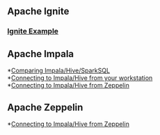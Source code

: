 
## Apache Ignite
### [Ignite Example](Ignite.md)

## Apache Impala
*[Comparing Impala/Hive/SparkSQL](https://github.com/sambos/ApacheSpark/blob/master/Impala.md)   
*[Connecting to Impala/Hive from your workstation](https://github.com/sambos/ApacheSpark/blob/master/Impala.md)    
*[Connecting to Impala/Hive from Zeppelin](https://github.com/sambos/ApacheSpark/blob/master/Impala.md)    

## Apache Zeppelin
*[Connecting to Impala/Hive from Zeppelin](https://github.com/sambos/ApacheSpark/blob/master/Impala.md)    



